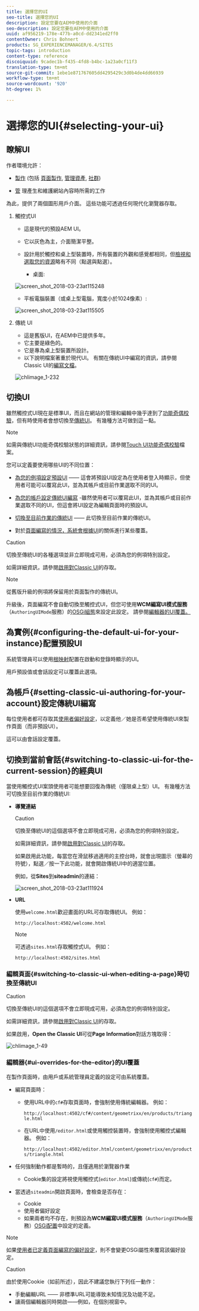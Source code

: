 ```yaml
---
title: 選擇您的UI
seo-title: 選擇您的UI
description: 設定您要在AEM中使用的介面
seo-description: 設定您要在AEM中使用的介面
uuid: af956219-178e-477b-a0cd-dd2341ed2ff0
contentOwner: Chris Bohnert
products: SG_EXPERIENCEMANAGER/6.4/SITES
topic-tags: introduction
content-type: reference
discoiquuid: 9cadec1b-f435-4fd8-b4bc-1a23a0cf11f3
translation-type: tm+mt
source-git-commit: 1ebe1e871767605dd4295429c3d0b4de4dd66939
workflow-type: tm+mt
source-wordcount: '920'
ht-degree: 1%

---
```



# 選擇您的UI{#selecting-your-ui}

## 瞭解UI

作者環境允許：

* [製作](/help/sites-authoring/author.md) (包括 [頁面製作](/help/sites-authoring/author-environment-tools.md), [管理資產](/help/assets/home.md), [社群](/help/communities/author-communities.md))

* [管](/help/sites-administering/home.md) 理產生和維護網站內容時所需的工作

為此，提供了兩個圖形用戶介面。 這些功能可透過任何現代化瀏覽器存取。

1. 觸控式UI

   * 這是現代的預設AEM UI。
   * 它以灰色為主，介面簡潔平整。
   * 設計用於觸控和桌上型裝置時，所有裝置的外觀和感覺都相同，但[檢視和選取您的資源](/help/sites-authoring/basic-handling.md#viewing-and-selecting-resources)略有不同（點選與點選）。

      * 桌面:

   ![screen_shot_2018-03-23at115248](assets/screen_shot_2018-03-23at115248.png)

   * 平板電腦裝置（或桌上型電腦，寬度小於1024像素）:

   ![screen_shot_2018-03-23at115505](assets/screen_shot_2018-03-23at115505.png)

1. 傳統 UI

   * 這是舊版UI，在AEM中已提供多年。
   * 它主要是綠色的。
   * 它是專為桌上型裝置所設計。
   * 以下說明檔案著重於現代UI。 有關在傳統UI中編寫的資訊，請參閱Classic UI的[編寫文檔](/help/sites-classic-ui-authoring/classicui.md)。

   ![chlimage_1-232](assets/chlimage_1-232.png)

## 切換UI

雖然觸控式UI現在是標準UI，而且在網站的管理和編輯中幾乎達到了[功能奇偶校驗](../release-notes/touch-ui-features-status.md)，但有時使用者會想切換至[傳統UI](/help/sites-classic-ui-authoring/classicui.md)。 有幾種方法可做到這一點。

>[!NOTE]
>
>如需與傳統UI功能奇偶校驗狀態的詳細資訊，請參閱[Touch UI功能奇偶校驗](../release-notes/touch-ui-features-status.md)檔案。

您可以定義要使用哪些UI的不同位置：

* [為您的例項設定預設UI](#configuring-the-default-ui-for-your-instance)  —— 這會將預設UI設定為在使用者登入時顯示，但使用者可能可以覆寫此UI，並為其帳戶或目前作業選取不同的UI。

* [為您的帳戶設定傳統UI編寫](/help/sites-authoring/select-ui.md#setting-classic-ui-authoring-for-your-account) -雖然使用者可以覆寫此UI，並為其帳戶或目前作業選取不同的UI，但這會將UI設定為編輯頁面時的預設UI。

* [切換至目前作業的傳統UI](#switching-to-classic-ui-for-the-current-session)  —— 此切換至目前作業的傳統UI。

* 對於[頁面編寫的情況，系統會根據UI](#ui-overrides-for-the-editor)的關係進行某些覆蓋。

>[!CAUTION]
>
>切換至傳統UI的各種選項並非立即現成可用，必須為您的例項特別設定。
>
>如需詳細資訊，請參閱[啟用對Classic UI](/help/sites-administering/enable-classic-ui.md)的存取。

>[!NOTE]
>
>從舊版升級的例項將保留用於頁面製作的傳統UI。
>
>升級後，頁面編寫不會自動切換至觸控式UI，但您可使用&#x200B;**WCM編寫UI模式服務**（`AuthoringUIMode`服務）的[OSGi組態](/help/sites-deploying/configuring-osgi.md)來設定此設定。 請參閱[編輯器的UI覆蓋。](#ui-overrides-for-the-editor)

## 為實例{#configuring-the-default-ui-for-your-instance}配置預設UI

系統管理員可以使用[根映射](/help/sites-deploying/osgi-configuration-settings.md)配置在啟動和登錄時顯示的UI。

用戶預設值或會話設定可以覆蓋此選項。

## 為帳戶{#setting-classic-ui-authoring-for-your-account}設定傳統UI編寫

每位使用者都可存取其[使用者偏好設定](/help/sites-authoring/user-properties.md)，以定義他／她是否希望使用傳統UI來製作頁面（而非預設UI）。

這可以由會話設定覆蓋。

## 切換到當前會話{#switching-to-classic-ui-for-the-current-session}的經典UI

當使用觸控式UI案頭使用者可能想要回復為傳統（僅限桌上型）UI。 有幾種方法可切換至目前作業的傳統UI:

* **導覽連結**

   >[!CAUTION]
   >
   >切換至傳統UI的這個選項不會立即現成可用，必須為您的例項特別設定。
   >
   >
   >如需詳細資訊，請參閱[啟用對Classic UI](/help/sites-administering/enable-classic-ui.md)的存取。

   如果啟用此功能，每當您在滑鼠移過適用的主控台時，就會出現圖示（螢幕的符號），點選／按一下此功能，就會開啟傳統UI中的適當位置。

   例如，從&#x200B;**Sites**&#x200B;到&#x200B;**siteadmin**&#x200B;的連結：

   ![screen_shot_2018-03-23at111924](assets/screen_shot_2018-03-23at111924.png)

* **URL**

   使用`welcome.html`歡迎畫面的URL可存取傳統UI。 例如：

   `http://localhost:4502/welcome.html`

   >[!NOTE]
   >
   >可透過`sites.html`存取觸控式UI。 例如：
   >
   >
   >`http://localhost:4502/sites.html`

### 編輯頁面{#switching-to-classic-ui-when-editing-a-page}時切換至傳統UI

>[!CAUTION]
>
>切換至傳統UI的這個選項不會立即現成可用，必須為您的例項特別設定。
>
>如需詳細資訊，請參閱[啟用對Classic UI](/help/sites-administering/enable-classic-ui.md)的存取。

如果啟用，**Open the Classic UI**&#x200B;可從&#x200B;**Page Information**&#x200B;對話方塊取得：

![chlimage_1-49](assets/chlimage_1-49.png)

### 編輯器{#ui-overrides-for-the-editor}的UI覆蓋

在製作頁面時，由用戶或系統管理員定義的設定可由系統覆蓋。

* 編寫頁面時：

   * 使用URL中的`cf#`存取頁面時，會強制使用傳統編輯器。 例如：

      `http://localhost:4502/cf#/content/geometrixx/en/products/triangle.html`

   * 在URL中使用`/editor.html`或使用觸控裝置時，會強制使用觸控式編輯器。 例如：

      `http://localhost:4502/editor.html/content/geometrixx/en/products/triangle.html`

* 任何強制動作都是暫時的，且僅適用於瀏覽器作業

   * Cookie集的設定將視使用觸控式(`editor.html`)或傳統(`cf#`)而定。

* 當透過`siteadmin`開啟頁面時，會檢查是否存在：

   * Cookie
   * 使用者偏好設定
   * 如果兩者均不存在，則預設為&#x200B;**WCM編寫UI模式服務**（`AuthoringUIMode`服務）[OSGi配置](/help/sites-deploying/configuring-osgi.md)中設定的定義。

>[!NOTE]
>
>如果[使用者已定義頁面編寫的偏好設定](#setting-classic-ui-authoring-for-your-account)，則不會變更OSGi屬性來覆寫該偏好設定。

>[!CAUTION]
>
>由於使用Cookie（如前所述），因此不建議您執行下列任一動作：
>
>* 手動編輯URL —— 非標準URL可能導致未知情況及功能不足。
>* 讓兩個編輯器同時開啟——例如，在個別視窗中。

>



